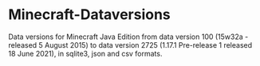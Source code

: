 # Minecraft-Dataversions

Data versions for Minecraft Java Edition from data version 100 (15w32a - released 5 August 2015) to data version 2725 (1.17.1 Pre-release 1 released 18 June 2021), in sqlite3, json and csv formats.




